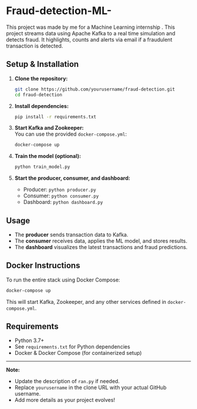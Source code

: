 # Fraud-detection-ML-
This project was made by me for a Machine Learning internship .
This project streams data using Apache Kafka to a real time simulation and detects fraud.
It highlights, counts and alerts via email if a fraudulent transaction is detected.

## Setup & Installation

1. **Clone the repository:**
   ```bash
   git clone https://github.com/yourusername/fraud-detection.git
   cd fraud-detection
   ```

2. **Install dependencies:**
   ```bash
   pip install -r requirements.txt
   ```

3. **Start Kafka and Zookeeper:**  
   You can use the provided `docker-compose.yml`:
   ```bash
   docker-compose up
   ```

4. **Train the model (optional):**
   ```bash
   python train_model.py
   ```

5. **Start the producer, consumer, and dashboard:**
   - Producer: `python producer.py`
   - Consumer: `python consumer.py`
   - Dashboard: `python dashboard.py`

## Usage

- The **producer** sends transaction data to Kafka.
- The **consumer** receives data, applies the ML model, and stores results.
- The **dashboard** visualizes the latest transactions and fraud predictions.

## Docker Instructions

To run the entire stack using Docker Compose:
```bash
docker-compose up
```
This will start Kafka, Zookeeper, and any other services defined in `docker-compose.yml`.

## Requirements

- Python 3.7+
- See `requirements.txt` for Python dependencies
- Docker & Docker Compose (for containerized setup)


---

**Note:**  
- Update the description of `ran.py` if needed.
- Replace `yourusername` in the clone URL with your actual GitHub username.
- Add more details as your project evolves!
